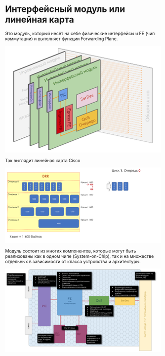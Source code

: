 # Интерфейсный модуль или линейная карта

Это модуль, который несёт на себе физические интерфейсы и FE \(чип коммутации\) и выполняет функции Forwarding Plane.  


![](../../../.gitbook/assets/image%20%28158%29.png)

Так выглядит линейная карта Cisco

![](../../../.gitbook/assets/image%20%28153%29.png)

Модуль состоит из многих компонентов, которые могут быть реализованы как в одном чипе \(System-on-Chip\), так и на множестве отдельных в зависимости от класса устройства и архитектуры.  


![](../../../.gitbook/assets/image%20%28162%29.png)

